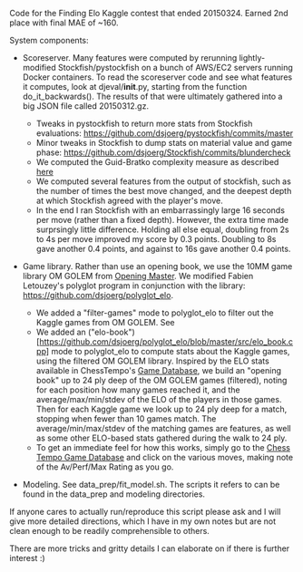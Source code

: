 Code for the Finding Elo Kaggle contest that ended 20150324.
Earned 2nd place with final MAE of ~160.

System components:

* Scoreserver. Many features were computed by rerunning
  lightly-modified Stockfish/pystockfish on a bunch of AWS/EC2 servers
  running Docker containers.  To read the scoreserver code and see
  what features it computes, look at djeval/__init__.py, starting from
  the function do_it_backwards().  The results of that were ultimately
  gathered into a big JSON file called 20150312.gz.
  * Tweaks in pystockfish to return more stats from Stockfish
   evaluations: https://github.com/dsjoerg/pystockfish/commits/master
  * Minor tweaks in Stockfish to dump stats on material value and game
   phase: https://github.com/dsjoerg/Stockfish/commits/blundercheck
  * We computed the Guid-Bratko complexity measure as described
   [here](http://magix.fri.uni-lj.si/~matej/doc/Computer_Analysis_of_World_Chess_Champions.pdf)
  * We computed several features from the output of stockfish, such as
   the number of times the best move changed, and the deepest depth at
   which Stockfish agreed with the player's move.
  * In the end I ran Stockfish with an embarrassingly large 16 seconds
   per move (rather than a fixed depth).  However, the extra time made
   surprsingly little difference.  Holding all else equal, doubling
   from 2s to 4s per move improved my score by 0.3 points.  Doubling
   to 8s gave another 0.4 points, and against to 16s gave another 0.4
   points.

* Game library.  Rather than use an opening book, we use the 10MM game
  library OM GOLEM from [Opening
  Master](http://www.openingmaster.com/).  We modified Fabien
  Letouzey's polyglot program in conjunction with the library:
  https://github.com/dsjoerg/polyglot_elo.
  * We added a "filter-games" mode to polyglot_elo to filter out the
   Kaggle games from OM GOLEM.  See 
  * We added an
   ("elo-book")[https://github.com/dsjoerg/polyglot_elo/blob/master/src/elo_book.cpp]
   mode to polyglot_elo to compute stats about the Kaggle games, using
   the filtered OM GOLEM library.  Inspired by the ELO stats available
   in ChessTempo's [Game
   Database](http://chesstempo.com/game-database.html), we build an
   "opening book" up to 24 ply deep of the OM GOLEM games (filtered),
   noting for each position how many games reached it, and the
   average/max/min/stdev of the ELO of the players in those games.
   Then for each Kaggle game we look up to 24 ply deep for a match,
   stopping when fewer than 10 games match.  The average/min/max/stdev
   of the matching games are features, as well as some other ELO-based
   stats gathered during the walk to 24 ply.
  * To get an immediate feel for how this works, simply go to the
   [Chess Tempo Game
   Database](http://chesstempo.com/game-database.html) and click on
   the various moves, making note of the Av/Perf/Max Rating as you go.

* Modeling.  See data_prep/fit_model.sh.  The scripts it refers to can
  be found in the data_prep and modeling directories.

If anyone cares to actually run/reproduce this script please ask and I
will give more detailed directions, which I have in my own notes but
are not clean enough to be readily comprehensible to others.

There are more tricks and gritty details I can elaborate on if there
is further interest :)

